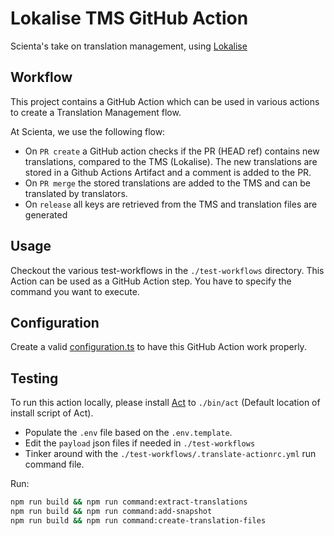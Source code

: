 # Lokalise TMS GitHub Action
Scienta's take on translation management, using [Lokalise](https://lokalise.com/)

## Workflow
This project contains a GitHub Action which can be used in various actions to create a Translation Management flow.

At Scienta, we use the following flow:
- On `PR create` a GitHub action checks if the PR (HEAD ref) contains new translations, compared to the TMS (Lokalise). The new translations are stored in a Github Actions Artifact and a comment is added to the PR.
- On `PR merge` the stored translations are added to the TMS and can be translated by translators.
- On `release` all keys are retrieved from the TMS and translation files are generated

## Usage
Checkout the various test-workflows in the `./test-workflows` directory. This Action can be used as a GitHub Action step. You have to specify the command you want to execute.

## Configuration
Create a valid [configuration.ts](src%2Flib%2Fconfiguration%2Fconfiguration.ts) to have this GitHub Action work properly.

## Testing
To run this action locally, please install [Act](https://github.com/nektos/act) to `./bin/act` (Default location of install script of Act).

- Populate the `.env` file based on the `.env.template`.
- Edit the `payload` json files if needed in `./test-workflows`
- Tinker around with the `./test-workflows/.translate-actionrc.yml` run command file.

Run:
```bash
npm run build && npm run command:extract-translations
npm run build && npm run command:add-snapshot
npm run build && npm run command:create-translation-files
```
